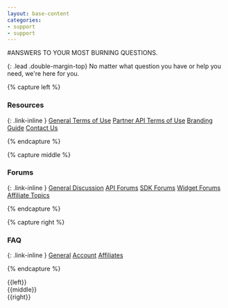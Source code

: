 ```yaml
---
layout: base-content
categories:
- support
- support
---
```


#ANSWERS TO YOUR MOST BURNING QUESTIONS.

{: .lead .double-margin-top}
No matter what question you have or help you need, we're here for you.

{% capture left %}

### Resources

{: .link-inline }
[General Terms of Use](/support/terms-of-use/)
[Partner API Terms of Use](/support/terms-of-use/partner)
[Branding Guide](/products-and-docs/under-development/)
[Contact Us](/products-and-docs/under-development/)

{% endcapture %}


{% capture middle %}

### Forums

{: .link-inline }
[General Discussion](/products-and-docs/under-development/)
[API Forums](/products-and-docs/under-development/)
[SDK Forums](/products-and-docs/under-development/)
[Widget Forums](/products-and-docs/under-development/)
[Affiliate Topics](/products-and-docs/under-development/)

{% endcapture %}

{% capture right %}

### FAQ

{: .link-inline }
[General](/support/faq/#general-a)
[Account](/support/faq/#account-a)
[Affiliates](/support/faq/#affiliates-a)

{% endcapture %}


<div class="row">
<div class="row-container">
<div class="col-xs-12 col-sm-4 col-md-4 col-lg-4 column" markdown="1">
{{left}}
</div>
<div class="col-xs-12 col-sm-4 col-md-4 col-lg-4 column" markdown="1">
{{middle}}
</div>
<div class="col-xs-12 col-sm-4 col-md-4 col-lg-4 column" markdown="1">
{{right}}
</div>
</div>
</div>
